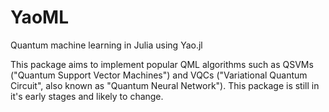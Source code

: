 # YaoML
Quantum machine learning in Julia using Yao.jl

This package aims to implement popular QML algorithms such as QSVMs ("Quantum Support Vector Machines") and VQCs ("Variational Quantum Circuit", also known as "Quantum Neural Network"). This package is still in it's early stages and likely to change.
